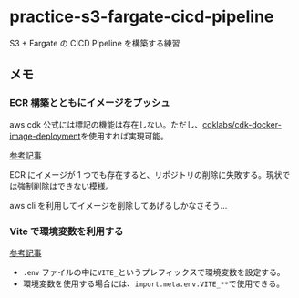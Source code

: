# practice-s3-fargate-cicd-pipeline

S3 + Fargate の CICD Pipeline を構築する練習

## メモ

### ECR 構築とともにイメージをプッシュ

aws cdk 公式には標記の機能は存在しない。ただし、[cdklabs/cdk-docker-image-deployment](https://github.com/cdklabs/cdk-docker-image-deployment)を使用すれば実現可能。

[参考記事](https://zenn.dev/5t111111/articles/use-cdk-docker-image-deployment)

ECR にイメージが 1 つでも存在すると、リポジトリの削除に失敗する。現状では強制削除はできない模様。

aws cli を利用してイメージを削除してあげるしかなさそう...

### Vite で環境変数を利用する

[参考記事](https://zenn.dev/pyhrinezumi/articles/5d4de84af2c110)

- `.env` ファイルの中に`VITE_`というプレフィックスで環境変数を設定する。
- 環境変数を使用する場合には、`import.meta.env.VITE_**`で使用できる。
